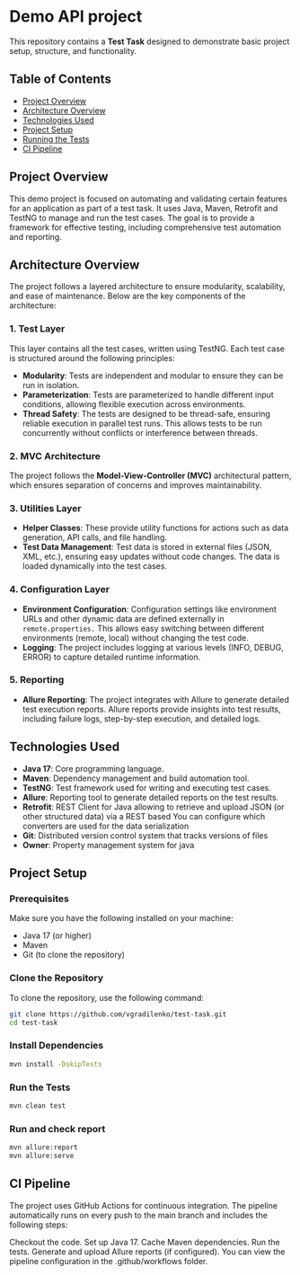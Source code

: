 # Demo API project

This repository contains a **Test Task** designed to demonstrate basic project setup, structure, and functionality.

## Table of Contents

- [Project Overview](#project-overview)
- [Architecture Overview](#architecture-overview)
- [Technologies Used](#technologies-used)
- [Project Setup](#project-setup)
- [Running the Tests](#running-the-tests)
- [CI Pipeline](#ci-pipeline)

## Project Overview
This demo project is focused on automating and validating certain features for an application as part of a test task. It uses Java, Maven, Retrofit and TestNG to manage and run the test cases. The goal is to provide a framework for effective testing, including comprehensive test automation and reporting.

## Architecture Overview
The project follows a layered architecture to ensure modularity, scalability, and ease of maintenance. Below are the key components of the architecture:

### 1. **Test Layer**
This layer contains all the test cases, written using TestNG. Each test case is structured around the following principles:
- **Modularity**: Tests are independent and modular to ensure they can be run in isolation.
- **Parameterization**: Tests are parameterized to handle different input conditions, allowing flexible execution across environments.
- **Thread Safety**: The tests are designed to be thread-safe, ensuring reliable execution in parallel test runs. This allows tests to be run concurrently without conflicts or interference between threads.
### 2. **MVC Architecture**
The project follows the **Model-View-Controller (MVC)** architectural pattern, which ensures separation of concerns and improves maintainability.
### 3. **Utilities Layer**
- **Helper Classes**: These provide utility functions for actions such as data generation, API calls, and file handling.
- **Test Data Management**: Test data is stored in external files (JSON, XML, etc.), ensuring easy updates without code changes. The data is loaded dynamically into the test cases.
### 4. **Configuration Layer**
- **Environment Configuration**: Configuration settings like environment URLs and other dynamic data are defined externally in `remote.properties.` This allows easy switching between different environments (remote, local) without changing the test code.
- **Logging**: The project includes logging at various levels (INFO, DEBUG, ERROR) to capture detailed runtime information.
### 5. **Reporting**
- **Allure Reporting**: The project integrates with Allure to generate detailed test execution reports. Allure reports provide insights into test results, including failure logs, step-by-step execution, and detailed logs.

## Technologies Used

- **Java 17**: Core programming language.
- **Maven**: Dependency management and build automation tool.
- **TestNG**: Test framework used for writing and executing test cases.
- **Allure**: Reporting tool to generate detailed reports on the test results.
- **Retrofit**: REST Client for Java allowing to retrieve and upload JSON (or other structured data) via a REST based You can configure which converters are used for the data serialization
- **Git**: Distributed version control system that tracks versions of files
- **Owner**: Property management system for java

## Project Setup

### Prerequisites

Make sure you have the following installed on your machine:

- Java 17 (or higher)
- Maven
- Git (to clone the repository)

### Clone the Repository

To clone the repository, use the following command:

```bash
git clone https://github.com/vgradilenko/test-task.git
cd test-task 
```
### Install Dependencies
```bash
mvn install -DskipTests
```
### Run the Tests
```bash
mvn clean test
```
### Run and check report
```bash
mvn allure:report
mvn allure:serve
```
## CI Pipeline
The project uses GitHub Actions for continuous integration. The pipeline automatically runs on every push to the main branch and includes the following steps:

Checkout the code.
Set up Java 17.
Cache Maven dependencies.
Run the tests.
Generate and upload Allure reports (if configured).
You can view the pipeline configuration in the .github/workflows folder.